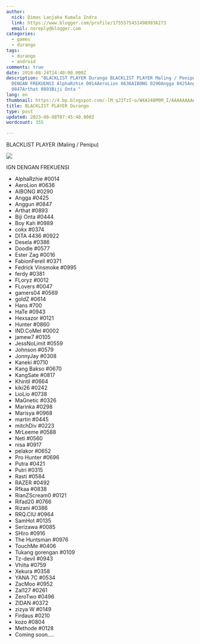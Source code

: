 ```yaml
---
author:
  nick: Dimas Lanjaka Kumala Indra
  link: https://www.blogger.com/profile/17555754514989936273
  email: noreply@blogger.com
categories:
  - games
  - durango
tags:
  - durango
  - android
comments: true
date: 2018-08-24T14:40:00.000Z
description: "BLACKLIST PLAYER Durango BLACKLIST PLAYER Maling / Penipu IGN
  DENGAN FREKUENSI AlphaRzhie 0014AeroLion 0636AIBONG 0290Angga 0425Anggun
  0847Arthat 0893Biji Onta "
lang: en
thumbnail: https://4.bp.blogspot.com/-lM_qJ3TzI-o/W4A248M9M_I/AAAAAAAAAUA/VwfMomHV9R07ECo_Z7zC1dLgP2gPtxc0ACLcBGAs/s1600/blacklist-rubber-stamp-clip-art-vector_csp42894667.jpg
title: BLACKLIST PLAYER Durango
type: post
updated: 2023-08-08T07:45:40.000Z
wordcount: 355

---
```


BLACKLIST PLAYER (Maling / Penipu)


[![](https://4.bp.blogspot.com/-lM_qJ3TzI-o/W4A248M9M_I/AAAAAAAAAUA/VwfMomHV9R07ECo_Z7zC1dLgP2gPtxc0ACLcBGAs/s1600/blacklist-rubber-stamp-clip-art-vector_csp42894667.jpg)](https://www.blogger.com/blogger.g?images)

IGN DENGAN FREKUENSI
- AlphaRzhie #0014
- AeroLion #0636
- AIBONG #0290
- Angga #0425
- Anggun #0847
- Arthat #0893
- Biji Onta #0444
- Boy Kah #0989
- cokx #0374
- DITA 4436 #0922
- Desela #0386
- Doodle #0577
- Ester Zag #0016
- FabionFerell #0371
- Fedrick Vinsmoke #0995
- ferdy #0381
- FLoryz #0012
- FLovers #0047
- gamers04 #0569
- goldZ #0614
- Hans #700
- HaTe #0943
- Hexsazor #0121
- Hunter #0860
- IND.CoMel #0002
- jamew7 #0105
- JessNoLimit #0559
- Johnson #0579
- JonnyJay #0308
- Kaneki #0710
- Kang Bakso #0670
- KangSate #0817
- Khintil #0664
- kiki26 #0242
- LioLio #0738
- MaGnetic #0326
- Marinka #0298
- Marisya #0968
- martin #0445
- mitchDiv #0223
- MrLeeme #0588
- Neti #0560
- nisa #0917
- pelakor #0652
- Pro Hunter #0696
- Putra #0421
- Putri #0315
- Rasti #0584
- RAZER #0492
- Rfkaa #0838
- RianZScream0 #0121
- Rifad20 #0766
- Rizani #0386
- RRQ.CIU #0964
- SamHot #0135
- Serizawa #0085
- SHiro #0916
- The Huntsman #0976
- TouchMe #0406
- Tukang gorengan #0109
- Tz-devil #0943
- Vhiita #0759
- Xekura #0358
- YANA 7C #0534
- ZacMoo #0952
- Zal127 #0261
- ZeroTwo #0496
- ZIDAN #0372
- zizya W #0149
- Firdaus #0210
- kozo #0804
- Methode #0128
- Coming soon....